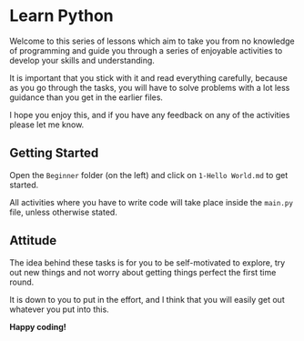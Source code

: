 # Learn Python
Welcome to this series of lessons which aim to take you from no knowledge of programming and guide you through a series of enjoyable activities to develop your skills and understanding. 

It is important that you stick with it and read everything carefully, because as you go through the tasks, you will have to solve problems with a lot less guidance than you get in the earlier files. 

I hope you enjoy this, and if you have any feedback on any of the activities please let me know. 

## Getting Started
Open the `Beginner` folder (on the left) and click on `1-Hello World.md` to get started. 

All activities where you have to write code will take place inside the `main.py` file, unless otherwise stated.

## Attitude
The idea behind these tasks is for you to be self-motivated to explore, try out new things and not worry about getting things perfect the first time round. 

It is down to you to put in the effort, and I think that you will easily get out whatever you put into this. 

**Happy coding!**
